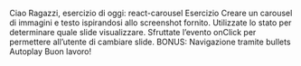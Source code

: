 Ciao Ragazzi,
esercizio di oggi: react-carousel
Esercizio
Creare un carousel di immagini e testo ispirandosi allo screenshot fornito.
Utilizzate lo stato per determinare quale slide visualizzare.
Sfruttate l’evento onClick per permettere all’utente di cambiare slide.
BONUS:
Navigazione tramite bullets
Autoplay
Buon lavoro!
